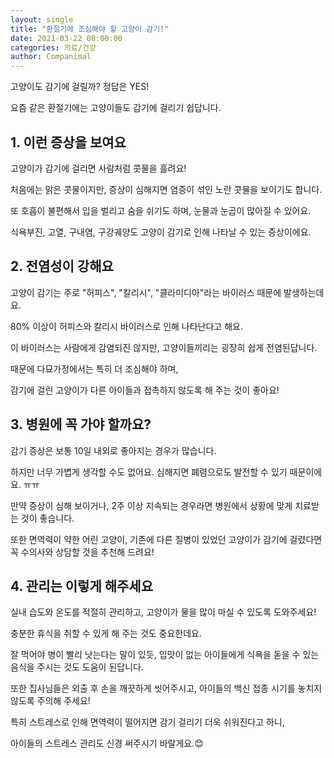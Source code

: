 ```yaml
---
layout: single
title: "환절기에 조심해야 할 고양이 감기!"
date: 2021-03-22 08:00:00
categories: 의료/건강
author: Companimal
---
```


고양이도 감기에 걸릴까? 정답은 YES!

요즘 같은 환절기에는 고양이들도 감기에 걸리기 쉽답니다.

## 1. 이런 증상을 보여요

고양이가 감기에 걸리면 사람처럼 콧물을 흘려요!

처음에는 맑은 콧물이지만, 증상이 심해지면 염증이 섞인 노란 콧물을 보이기도 합니다.

또 호흡이 불편해서 입을 벌리고 숨을 쉬기도 하며, 눈물과 눈곱이 많아질 수 있어요.

식욕부진, 고열, 구내염, 구강궤양도 고양이 감기로 인해 나타날 수 있는 증상이에요.

## 2. 전염성이 강해요

고양이 감기는 주로 "허피스", "칼리시", "클라미디아"라는 바이러스 때문에 발생하는데요.

80% 이상이 허피스와 칼리시 바이러스로 인해 나타난다고 해요.

이 바이러스는 사람에게 감염되진 않지만, 고양이들끼리는 굉장히 쉽게 전염된답니다.

때문에 다묘가정에서는 특히 더 조심해야 하며,

감기에 걸린 고양이가 다른 아이들과 접촉하지 않도록 해 주는 것이 좋아요!

## 3. 병원에 꼭 가야 할까요?

감기 증상은 보통 10일 내외로 좋아지는 경우가 많습니다.

하지만 너무 가볍게 생각할 수도 없어요. 심해지면 폐렴으로도 발전할 수 있기 때문이에요. ㅠㅠ

만약 증상이 심해 보이거나, 2주 이상 지속되는 경우라면 병원에서 상황에 맞게 치료받는 것이 좋습니다.

또한 면역력이 약한 어린 고양이, 기존에 다른 질병이 있었던 고양이가 감기에 걸렸다면 꼭 수의사와 상담할 것을 추천해 드려요!

## 4. 관리는 이렇게 해주세요

실내 습도와 온도를 적절히 관리하고, 고양이가 물을 많이 마실 수 있도록 도와주세요!

충분한 휴식을 취할 수 있게 해 주는 것도 중요한데요.

잘 먹어야 병이 빨리 낫는다는 말이 있듯, 입맛이 없는 아이들에게 식욕을 돋을 수 있는 음식을 주시는 것도 도움이 된답니다.

또한 집사님들은 외출 후 손을 깨끗하게 씻어주시고, 아이들의 백신 접종 시기를 놓치지 않도록 주의해 주세요!

특히 스트레스로 인해 면역력이 떨어지면 감기 걸리기 더욱 쉬워진다고 하니,

아이들의 스트레스 관리도 신경 써주시기 바랄게요.😊
